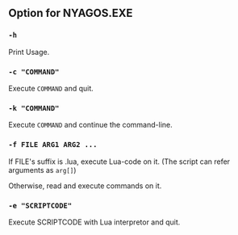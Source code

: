 ## Option for NYAGOS.EXE

### `-h`

Print Usage.

### `-c "COMMAND"`

Execute `COMMAND` and quit.

### `-k "COMMAND"`

Execute `COMMAND` and continue the command-line.

### `-f FILE ARG1 ARG2 ...`

If FILE's suffix is .lua, execute Lua-code on it.
(The script can refer arguments as `arg[]`)

Otherwise, read and execute commands on it.


### `-e "SCRIPTCODE"`

Execute SCRIPTCODE with Lua interpretor and quit.


